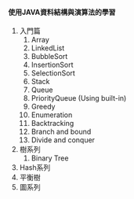 #### 使用JAVA資料結構與演算法的學習

1. 入門篇
   1.  Array
   2.  LinkedList
   3.  BubbleSort
   4.  InsertionSort
   5.  SelectionSort
   6.  Stack
   7.  Queue
   8.  PriorityQueue (Using built-in)
   9.  Greedy
   10. Enumeration
   11. Backtracking
   12. Branch and bound
   13. Divide and conquer
2. 樹系列
   1. Binary Tree
3. Hash系列
4. 平衡樹
5. 圖系列